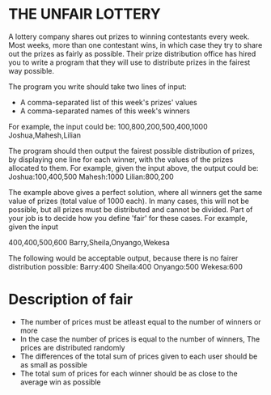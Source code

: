 
THE UNFAIR LOTTERY
==================

A lottery company shares out prizes to winning contestants every week. Most weeks, more than one contestant wins, in which case they try to share out the prizes as fairly as possible. Their prize distribution office has hired you to write a program that they will use to distribute prizes in the fairest way possible.

The program you write should take two lines of input:
- A comma-separated list of this week's prizes' values
- A comma-separated names of this week's winners

For example, the input could be:
100,800,200,500,400,1000
Joshua,Mahesh,Lilian

The program should then output the fairest possible distribution of prizes, by displaying one line for each winner, with the values of the prizes allocated to them. For example, given the input above, the output could be:
Joshua:100,400,500
Mahesh:1000
Lilian:800,200

The example above gives a perfect solution, where all winners get the same value of prizes (total value of 1000 each). In many cases, this will not be possible, but all prizes must be distributed and cannot be divided. Part of your job is to decide how you define 'fair' for these cases. For example, given the input

400,400,500,600
Barry,Sheila,Onyango,Wekesa

The following would be acceptable output, because there is no fairer distribution possible:
Barry:400
Sheila:400
Onyango:500
Wekesa:600

Description of fair
=======

- The number of prices must be atleast equal to the number of winners or more
- In the case the number of prices is equal to the number of winners, The prices are distributed randomly
- The differences of the total sum of prices given to each user should be as small as possible
- The total sum of prices for each winner should be as close to the average win as possible
